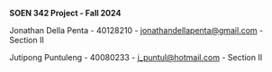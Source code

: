 **SOEN 342 Project - Fall 2024**

Jonathan Della Penta - 40128210 - jonathandellapenta@gmail.com - Section II

Jutipong Puntuleng - 40080233 - j_puntul@hotmail.com - Section II

